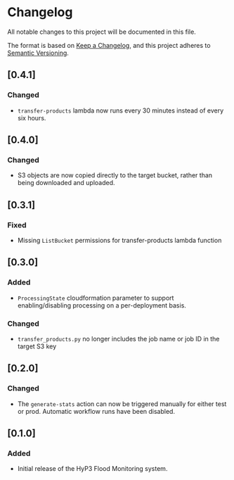# Changelog
All notable changes to this project will be documented in this file.

The format is based on [Keep a Changelog](https://keepachangelog.com/en/1.0.0/),
and this project adheres to [Semantic Versioning](https://semver.org/spec/v2.0.0.html).

## [0.4.1]
### Changed
- `transfer-products` lambda now runs every 30 minutes instead of every six hours.

## [0.4.0]
### Changed
- S3 objects are now copied directly to the target bucket, rather than being downloaded and uploaded.

## [0.3.1]
### Fixed
- Missing `ListBucket` permissions for transfer-products lambda function

## [0.3.0]
### Added
- `ProcessingState` cloudformation parameter to support enabling/disabling processing on a per-deployment basis.
### Changed
- `transfer_products.py` no longer includes the job name or job ID in the target S3 key

## [0.2.0]
### Changed
- The `generate-stats` action can now be triggered manually for either test or prod. Automatic workflow
  runs have been disabled.

## [0.1.0]
### Added
- Initial release of the HyP3 Flood Monitoring system.
